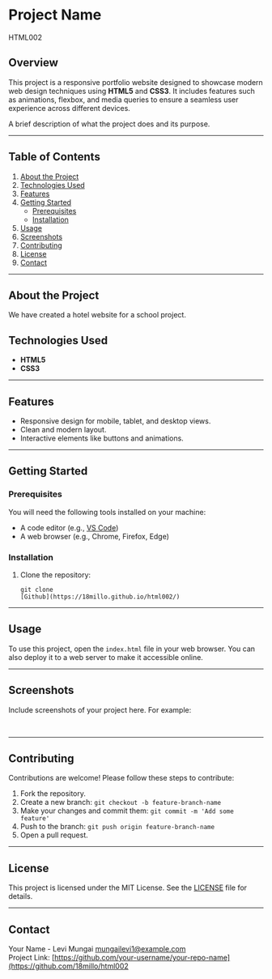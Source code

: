# Project Name
HTML002

## Overview

This project is a responsive portfolio website designed to showcase modern web design techniques using **HTML5** and **CSS3**. It includes features such as animations, flexbox, and media queries to ensure a seamless user experience across different devices.

A brief description of what the project does and its purpose.

---

## Table of Contents

1. [About the Project](#about-the-project)  
2. [Technologies Used](#technologies-used)  
3. [Features](#features)  
4. [Getting Started](#getting-started)  
    - [Prerequisites](#prerequisites)  
    - [Installation](#installation)  
5. [Usage](#usage)  
6. [Screenshots](#screenshots)  
7. [Contributing](#contributing)  
8. [License](#license)  
9. [Contact](#contact)  

---

## About the Project

We have created a hotel website for a school project. 

## Technologies Used

- **HTML5**  
- **CSS3**  

---

## Features

- Responsive design for mobile, tablet, and desktop views.  
- Clean and modern layout.  
- Interactive elements like buttons and animations.  

---

## Getting Started

### Prerequisites

You will need the following tools installed on your machine:  
- A code editor (e.g., [VS Code](https://code.visualstudio.com/))  
- A web browser (e.g., Chrome, Firefox, Edge)

### Installation

1. Clone the repository:  
   ```bashgit
   git clone 
   [Github](https://18millo.github.io/html002/)

---

## Usage

To use this project, open the `index.html` file in your web browser. You can also deploy it to a web server to make it accessible online.

---

## Screenshots

Include screenshots of your project here. For example:

<img src="assets/Screenshot from 2025-01-15 10-41-46.png" alt="">
<img src="assets/Screenshot from 2025-01-16 10-47-47.png" alt="">

---

## Contributing

Contributions are welcome! Please follow these steps to contribute:

1. Fork the repository.
2. Create a new branch: `git checkout -b feature-branch-name`
3. Make your changes and commit them: `git commit -m 'Add some feature'`
4. Push to the branch: `git push origin feature-branch-name`
5. Open a pull request.

---

## License

This project is licensed under the MIT License. See the [LICENSE](LICENSE) file for details.

---

## Contact

Your Name - Levi Mungai [mungailevi1@example.com](mailto:your-email@example.com)  
Project Link: [https://github.com/your-username/your-repo-name](https://github.com/18millo/html002
